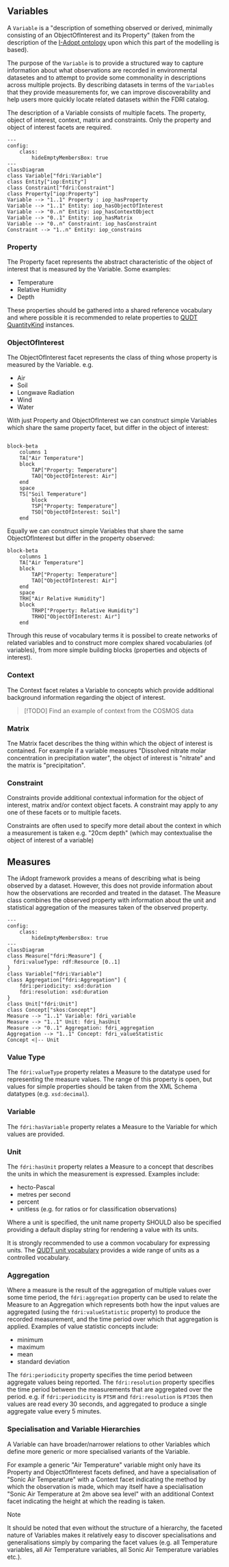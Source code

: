 ## Variables

A `Variable` is a "description of something observed or derived, minimally consisting of an ObjectOfInterest and its Property" (taken from the description of the [I-Adopt ontology](https://i-adopt.github.io/ontology/#/Variable) upon which this part of the modelling is based).

The purpose of the `Variable` is to provide a structured way to capture information about what observations are recorded in environmental datasetes and to attempt to provide some commonality in descriptions across multiple projects. By describing datasets in terms of the `Variables` that they provide measurements for, we can improve discoverability and help users more quickly locate related datasets within the FDRI catalog.

The description of a Variable consists of multiple facets. The property, object of interest, context, matrix and constraints. Only the property and object of interest facets are required.

```mermaid
---
config:
    class:
        hideEmptyMembersBox: true
---
classDiagram
class Variable["fdri:Variable"]
class Entity["iop:Entity"]
class Constraint["fdri:Constraint"]
class Property["iop:Property"]
Variable --> "1..1" Property : iop_hasProperty
Variable --> "1..1" Entity: iop_hasObjectOfInterest
Variable --> "0..n" Entity: iop_hasContextObject
Variable --> "0..1" Entity: iop_hasMatrix
Variable --> "0..n" Constraint: iop_hasConstraint
Constraint --> "1..n" Entity: iop_constrains
```

### Property

The Property facet represents the abstract characteristic of the object of interest that is measured by the Variable. Some examples:

* Temperature
* Relative Humidity
* Depth

These properties should be gathered into a shared reference vocabulary and where possible it is recommended to relate properties to [QUDT QuantityKind](https://www.qudt.org/doc/DOC_VOCAB-QUANTITY-KINDS.html) instances.

### ObjectOfInterest

The ObjectOfInterest facet represents the class of thing whose property is measured by the Variable. e.g.

* Air
* Soil
* Longwave Radiation
* Wind
* Water

With just Property and ObjectOfInterest we can construct simple Variables which share the same property facet, but differ in the object of interest:

```mermaid

block-beta
    columns 1
    TA["Air Temperature"]
    block
        TAP["Property: Temperature"]
        TAO["ObjectOfInterest: Air"]
    end
    space
    TS["Soil Temperature"]
        block
        TSP["Property: Temperature"]
        TSO["ObjectOfInterest: Soil"]
    end
```

Equally we can construct simple Variables that share the same ObjectOfInterest but differ in the property observed:

```mermaid
block-beta
    columns 1
    TA["Air Temperature"]
    block
        TAP["Property: Temperature"]
        TAO["ObjectOfInterest: Air"]
    end
    space
    TRH["Air Relative Humidity"]
    block
        TRHP["Property: Relative Humidity"]
        TRHO["ObjectOfInterest: Air"]
    end

```
Through this reuse of vocabulary terms it is possibel to create networks of related variables and to construct more complex shared vocabularies (of variables), from more simple building blocks (properties and objects of interest).

### Context

The Context facet relates a Variable to concepts which provide additional background information regarding the object of interest.

> [!TODO]
> Find an example of context from the COSMOS data

### Matrix

Tne Matrix facet describes the thing within which the object of interest is contained. For example if a variable measures "Dissolved nitrate molar concentration in precipitation water", the object of interest is "nitrate" and the matrix is "precipitation".

### Constraint

Constraints provide additional contextual information for the object of interest, matrix and/or context object facets. A constraint may apply to any one of these facets or to multiple facets.

Constraints are often used to specify more detail about the context in which a measurement is taken e.g. "20cm depth" (which may contextualise the object of interest of a variable)

## Measures

The iAdopt framework provides a means of describing what is being observed by a dataset. However, this does not provide information about how the observations are recorded and treated in the dataset. The Measure class combines the observed property with information about the unit and statistical aggregation of the measures taken of the observed property.

```mermaid
---
config:
    class:
        hideEmptyMembersBox: true
---
classDiagram
class Measure["fdri:Measure"] {
  fdri:valueType: rdf:Resource [0..1]
}
class Variable["fdri:Variable"]
class Aggregation["fdri:Aggregation"] {
    fdri:periodicity: xsd:duration
    fdri:resolution: xsd:duration
}
class Unit["fdri:Unit"]
class Concept["skos:Concept"]
Measure --> "1..1" Variable: fdri_variable
Measure --> "1..1" Unit: fdri_hasUnit
Measure --> "0..1" Aggregation: fdri_aggregation
Aggregation --> "1..1" Concept: fdri_valueStatistic
Concept <|-- Unit
```

### Value Type

The `fdri:valueType` property relates a Measure to the datatype used for representing the measure values. The range of this property is open, but values for simple properties should be taken from the XML Schema datatypes (e.g. `xsd:decimal`).

### Variable
The `fdri:hasVariable` property relates a Measure to the Variable for which values are provided.

### Unit

The `fdri:hasUnit` property relates a Measure to a concept that describes the units in which the measurement is expressed. Examples include:

* hecto-Pascal
* metres per second
* percent
* unitless (e.g. for ratios or for classification observations)

Where a unit is specified, the unit name property SHOULD also be specified providing a default display string for rendering a value with its units.

It is strongly recommended to use a common vocabulary for expressing units. The [QUDT unit vocabulary](https://www.qudt.org/doc/DOC_VOCAB-UNITS.html) provides a wide range of units as a controlled vocabulary.

### Aggregation

Where a measure is the result of the aggregation of multiple values over some time period, the `fdri:aggregation` property can be used to relate the Measure to an Aggregation which represents both how the input values are aggregated (using the `fdri:valueStatistic` property) to produce the recorded measurement, and the time period over which that aggregation is applied. Examples of value statistic concepts include:

* minimum
* maximum
* mean
* standard deviation

The `fdri:periodicity` property specifies the time period between aggregate values being reported.
The `fdri:resolution` property specifies the time period between the measurements that are aggregated over the period.
e.g. if `fdri:periodicity` is `PT5M` and `fdri:resolution` is `PT30S` then values are read every 30 seconds, and aggregated to produce a single aggregate value every 5 minutes.

### Specialisation and Variable Hierarchies

A Variable can have broader/narrower relations to other Variables which define more generic or more specialised variants of the Variable.

For example a generic "Air Temperature" variable might only have its Property and ObjectOfInterest facets defined, and have a specialisation of "Sonic Air Temperature" with a Context facet indicating the method by which the observation is made, which may itself have a specialisation "Sonic Air Temperature at 2m above sea level" with an additional Context facet indicating the height at which the reading is taken. 

> [!NOTE]
> It should be noted that even without the structure of a hierarchy, the faceted nature of Variables makes it relatively easy to discover specialisations and generalisations simply by comparing the facet values (e.g. all Temperature variables, all Air Temperature variables, all Sonic Air Temperature variables etc.).